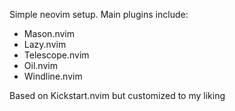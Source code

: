 Simple neovim setup. 
Main plugins include:
- Mason.nvim
- Lazy.nvim
- Telescope.nvim
- Oil.nvim
- Windline.nvim

Based on Kickstart.nvim but customized to my liking

